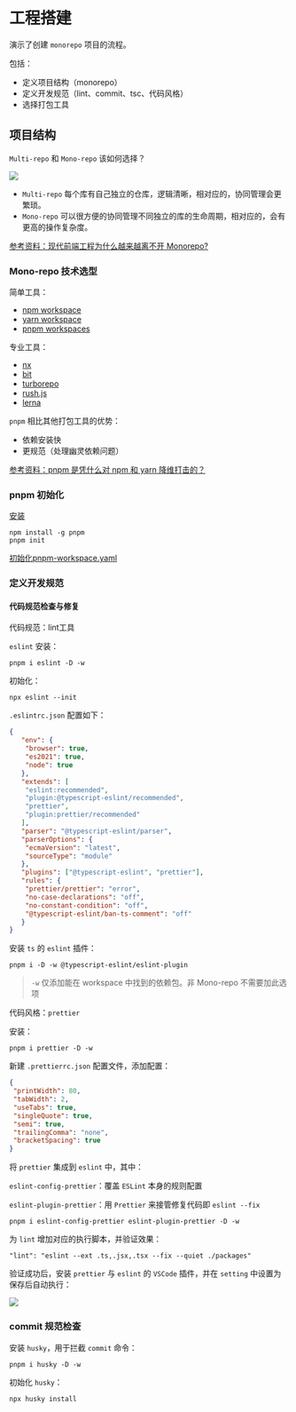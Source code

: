 # 工程搭建

演示了创建 `monorepo` 项目的流程。

包括：

- 定义项目结构（monorepo）
- 定义开发规范（lint、commit、tsc、代码风格）
- 选择打包工具

## 项目结构

`Multi-repo` 和 `Mono-repo` 该如何选择？

![](https://wechatapppro-1252524126.cdn.xiaoeknow.com/appjiz2zqrn2142/image/b_u_622f2474a891b_tuQ1ZmhR/law7gi1g089y.png?imageView2/2/q/80%7CimageMogr2/ignore-error/1)

- `Multi-repo` 每个库有自己独立的仓库，逻辑清晰，相对应的，协同管理会更繁琐。
- `Mono-repo` 可以很方便的协同管理不同独立的库的生命周期，相对应的，会有更高的操作复杂度。

[参考资料：现代前端工程为什么越来越离不开 Monorepo?](https://juejin.cn/post/6944877410827370504)

### Mono-repo 技术选型

简单工具：

- [npm workspace](https://docs.npmjs.com/cli/v7/using-npm/workspaces)
- [yarn workspace](https://classic.yarnpkg.com/lang/en/docs/workspaces/)
- [pnpm workspaces](https://pnpm.io/workspaces)

专业工具：

- [nx](https://nx.dev/)
- [bit](https://bit.dev/)
- [turborepo](https://turborepo.org/)
- [rush.js](https://rushjs.io/)
- [lerna](https://www.lernajs.cn/)

`pnpm` 相比其他打包工具的优势：

- 依赖安装快
- 更规范（处理幽灵依赖问题）

[参考资料：pnpm 是凭什么对 npm 和 yarn 降维打击的？](https://juejin.cn/post/7127295203177676837)

### pnpm 初始化

[安装](https://pnpm.io/zh/installation)

```shell
npm install -g pnpm
pnpm init
```

[初始化pnpm-workspace.yaml](https://pnpm.io/zh/pnpm-workspace_yaml)

### 定义开发规范

#### 代码规范检查与修复

代码规范：lint工具

`eslint` 安装：

```shell
pnpm i eslint -D -w
```

初始化：

```shell
npx eslint --init
```

`.eslintrc.json` 配置如下：

```json
{
   "env": {
    "browser": true,
    "es2021": true,
    "node": true
   },
   "extends": [
    "eslint:recommended",
    "plugin:@typescript-eslint/recommended",
    "prettier",
    "plugin:prettier/recommended"
   ],
   "parser": "@typescript-eslint/parser",
   "parserOptions": {
    "ecmaVersion": "latest",
    "sourceType": "module"
   },
   "plugins": ["@typescript-eslint", "prettier"],
   "rules": {
    "prettier/prettier": "error",
    "no-case-declarations": "off",
    "no-constant-condition": "off",
    "@typescript-eslint/ban-ts-comment": "off"
   }
}
```

安装 `ts` 的 `eslint` 插件：

```shell
pnpm i -D -w @typescript-eslint/eslint-plugin
```

> `-w` 仅添加能在 workspace 中找到的依赖包。非 Mono-repo 不需要加此选项

代码风格：`prettier`

安装：

```shell
pnpm i prettier -D -w
```

新建 `.prettierrc.json` 配置文件，添加配置：

```json
{
 "printWidth": 80,
 "tabWidth": 2,
 "useTabs": true,
 "singleQuote": true,
 "semi": true,
 "trailingComma": "none",
 "bracketSpacing": true
}
```

将 `prettier` 集成到 `eslint` 中，其中：

`eslint-config-prettier`：覆盖 `ESLint` 本身的规则配置

`eslint-plugin-prettier`：用 `Prettier` 来接管修复代码即 `eslint --fix`

```shell
pnpm i eslint-config-prettier eslint-plugin-prettier -D -w
```

为 `lint` 增加对应的执行脚本，并验证效果：

```shell
"lint": "eslint --ext .ts,.jsx,.tsx --fix --quiet ./packages"
```

验证成功后，安装 `prettier` 与 `eslint` 的 `VSCode` 插件，并在 `setting` 中设置为保存后自动执行：

![](https://wechatapppro-1252524126.cdn.xiaoeknow.com/appjiz2zqrn2142/image/b_u_622f2474a891b_tuQ1ZmhR/law7gi1g043s.png?imageView2/2/q/80%7CimageMogr2/ignore-error/1)

### commit 规范检查

安装 `husky`，用于拦截 `commit` 命令：

```shell
pnpm i husky -D -w
```

初始化 `husky`：

```shell
npx husky install
```
